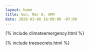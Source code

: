 ```yaml
---
layout: home
title: Sun, Mar 8, 4PM
date: 2020-03-08 16:00:00 -07:00
---
```

{% include climateemergency.html %}

{% include treesecrets.html %}
